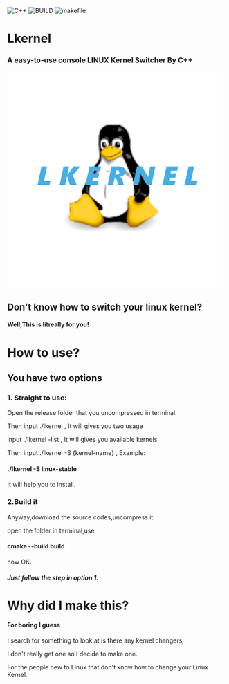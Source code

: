 ![C++](https://img.shields.io/badge/C++-green.svg)      ![BUILD](https://img.shields.io/badge/BUILD-v1.0release-orange.svg)    ![makefile](https://img.shields.io/badge/Makefile-purple.svg) 
# Lkernel
### A easy-to-use console LINUX Kernel Switcher By C++

![image](lkernel.png)

## Don't know how to switch your linux kernel?
#### Well,This is litreally for you!

# How to use?
## You have two options
### 1. Straight to use:
Open the release folder that you uncompressed in terminal.

Then input ./lkernel , It will gives you two usage

input ./lkernel -list , It will gives you available kernels

Then input ./lkernel -S {kernel-name} , Example: 

#### ./lkernel -S linux-stable

It will help you to install.

### 2.Build it

Anyway,download the source codes,uncompress it.

open the folder in terminal,use

#### cmake --build build

now OK.

##### Just follow the step in option 1.

# Why did I make this?

#### For boring I guess

I search for something to look at is there any kernel changers,

I don't really get one so I decide to make one.

For the people new to Linux that don't know how to change your Linux Kernel.
